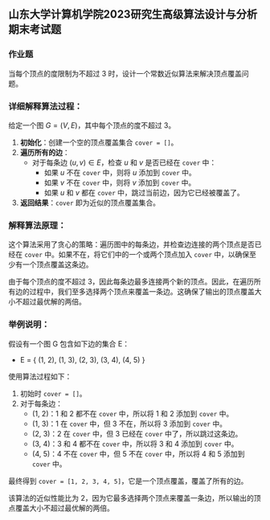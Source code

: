 ## 山东大学计算机学院2023研究生高级算法设计与分析期末考试题

### 作业题


当每个顶点的度限制为不超过 3 时，设计一个常数近似算法来解决顶点覆盖问题。

### 详细解释算法过程：

给定一个图 $G = (V, E)$，其中每个顶点的度不超过 3。

1. **初始化**：创建一个空的顶点覆盖集合 `cover = []`。
2. **遍历所有的边**：
   - 对于每条边 $(u, v) \in E$，检查 $u$ 和 $v$ 是否已经在 `cover` 中：
     - 如果 $u$ 不在 `cover` 中，则将 $u$ 添加到 `cover` 中。
     - 如果 $v$ 不在 `cover` 中，则将 $v$ 添加到 `cover` 中。
     - 如果 $u$ 和 $v$ 都在 `cover` 中，跳过当前边，因为它已经被覆盖了。
3. **返回结果**：`cover` 即为近似的顶点覆盖集合。

### 解释算法原理：

这个算法采用了贪心的策略：遍历图中的每条边，并检查边连接的两个顶点是否已经在 `cover` 中。如果不在，将它们中的一个或两个顶点加入 `cover` 中，以确保至少有一个顶点覆盖这条边。

由于每个顶点的度不超过 3，因此每条边最多连接两个新的顶点。因此，在遍历所有边的过程中，我们至多选择两个顶点来覆盖一条边。这确保了输出的顶点覆盖大小不超过最优解的两倍。

### 举例说明：

假设有一个图 G 包含如下边的集合 E：

- E = { (1, 2), (1, 3), (2, 3), (3, 4), (4, 5) }

使用算法过程如下：

1. 初始时 `cover = []`。
2. 对于每条边：
   - (1, 2)：1 和 2 都不在 `cover` 中，所以将 1 和 2 添加到 `cover` 中。
   - (1, 3)：1 在 `cover` 中，但 3 不在，所以将 3 添加到 `cover` 中。
   - (2, 3)：2 在 `cover` 中，但 3 已经在 `cover` 中了，所以跳过这条边。
   - (3, 4)：3 和 4 都不在 `cover` 中，所以将 3 和 4 添加到 `cover` 中。
   - (4, 5)：4 不在 `cover` 中，但 5 不在 `cover` 中，所以将 4 和 5 添加到 `cover` 中。

最终得到 `cover = [1, 2, 3, 4, 5]`，它是一个顶点覆盖，覆盖了所有的边。

该算法的近似性能比为 2，因为它最多选择两个顶点来覆盖一条边，所以输出的顶点覆盖大小不超过最优解的两倍。
